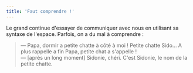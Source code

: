 ```yaml
---
title: 'Faut comprendre !'
---
```


Le grand continue d'essayer de communiquer avec nous en utilisant sa syntaxe de
l'espace. Parfois, on a du mal à comprendre :

> — Papa, dormir a petite chatte à côté à moi ! Petite chatte Sido... A plus
> rappelle a fin Papa, petite chat a s'appelle !  
> — [après un long moment] Sidonie, chéri. C'est Sidonie, le nom de la petite
> chatte.

